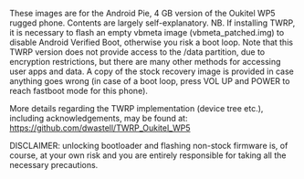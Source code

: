 These images are for the Android Pie, 4 GB version of the Oukitel WP5 rugged phone. Contents are largely self-explanatory. NB. If installing TWRP, it is necessary to flash an empty vbmeta image (vbmeta_patched.img) to disable Android Verified Boot, otherwise you risk a boot loop. Note that this TWRP version does not provide access to the /data partition, due to encryption restrictions, but there are many other methods for accessing user apps and data. A copy of the stock recovery image is provided in case anything goes wrong (in case of a boot loop, press VOL UP and POWER to reach fastboot mode for this phone).

More details regarding the TWRP implementation (device tree etc.), including acknowledgements, may be found at: https://github.com/dwastell/TWRP_Oukitel_WP5

DISCLAIMER: unlocking bootloader and flashing non-stock firmware is, of course, at your own risk and you are entirely responsible for taking all the necessary precautions.  

